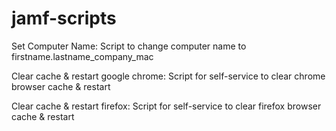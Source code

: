 # jamf-scripts

Set Computer Name: Script to change computer name to firstname.lastname_company_mac

Clear cache & restart google chrome: Script for self-service to clear chrome browser cache & restart

Clear cache & restart firefox: Script for self-service to clear firefox browser cache & restart
